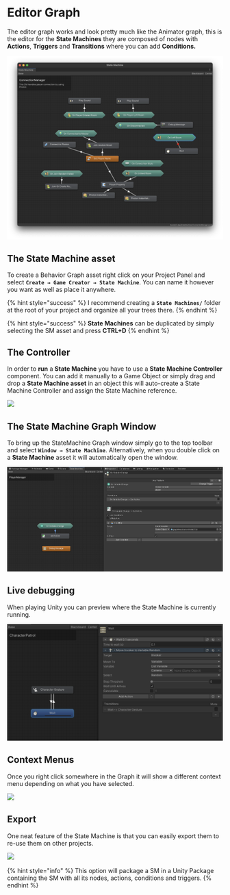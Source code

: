 # Editor Graph

The editor graph works and look pretty much like the Animator graph, this is the editor for the **State Machines** they are composed of nodes with **Actions**, **Triggers** and **Transitions** where you can add **Conditions.**

![Example of a Connection Manager which takes care of room creation and player instantiation](<../../../.gitbook/assets/image (78).png>)

## The State Machine asset

To create a Behavior Graph asset right click on your Project Panel and select **`Create → Game Creator → State Machine`**. You can name it however you want as well as place it anywhere.&#x20;

{% hint style="success" %}
I recommend creating a **`State Machines/`** folder at the root of your project and organize all your trees there.
{% endhint %}

{% hint style="success" %}
**State Machines** can be duplicated by simply selecting the SM asset and press **CTRL+D**
{% endhint %}

## The Controller

In order to **run** a **State Machine** you have to use a **State Machine Controller** component. You can add it manually to a Game Object or simply drag and drop a **State Machine asset** in an object this will auto-create a State Machine Controller and assign the State Machine reference.

![](<../../../.gitbook/assets/Screen Recording 2021-02-13 at 10.07.05 PM.2021-02-13 22\_08\_01.gif>)

## The State Machine Graph Window

To bring up the StateMachine Graph window simply go to the top toolbar and select **`Window → State Machine`**. Alternatively, when you double click on a **State Machine** asset it will automatically open the window.

![(A state machine with a transition selected)](<../../../.gitbook/assets/image (49).png>)

## Live debugging

When playing Unity you can preview where the State Machine is currently running.

![](<../../../.gitbook/assets/image (14).png>)

## Context Menus

Once you right click somewhere in the Graph it will show a different context menu depending on what you have selected.

![](<../../../.gitbook/assets/Screen Recording 2021-02-12 at 1.15.00 PM.2021-02-12 13\_25\_48.gif>)

## Export

One neat feature of the State Machine is that you can easily export them to re-use them on other projects.&#x20;

![](<../../../.gitbook/assets/Screen Recording 2021-02-13 at 7.44.38 PM.2021-02-13 19\_54\_54 (1).gif>)

{% hint style="info" %}
This option will package a SM in a Unity Package containing the SM with all its nodes, actions, conditions and triggers.
{% endhint %}
